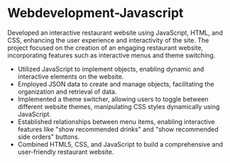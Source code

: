 # Webdevelopment-Javascript

Developed an interactive restaurant website using JavaScript, HTML, and CSS, enhancing the user experience and interactivity of the site. The project focused on the creation of an engaging restaurant website, incorporating features such as interactive menus and theme switching.


* Utilized JavaScript to implement objects, enabling dynamic and interactive elements on the website.
* Employed JSON data to create and manage objects, facilitating the organization and retrieval of data.
* Implemented a theme switcher, allowing users to toggle between different website themes, manipulating CSS styles 
  dynamically using JavaScript.
* Established relationships between menu items, enabling interactive features like "show recommended drinks" and "show 
  recommended side orders" buttons.
* Combined HTML5, CSS, and JavaScript to build a comprehensive and user-friendly restaurant website.
